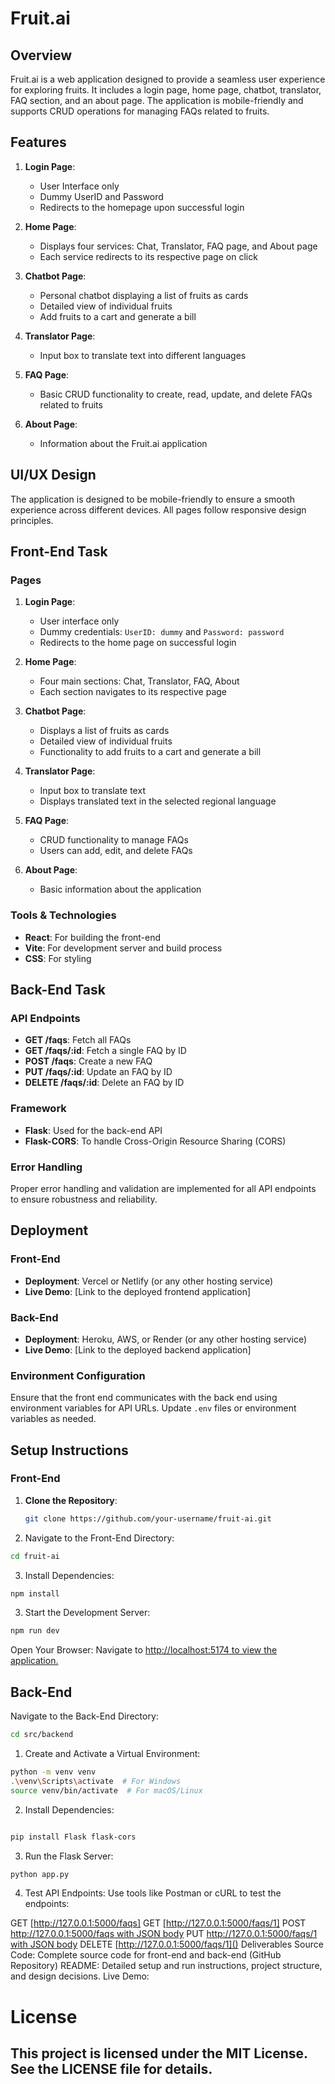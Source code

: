 # Fruit.ai

## Overview

Fruit.ai is a web application designed to provide a seamless user experience for exploring fruits. It includes a login page, home page, chatbot, translator, FAQ section, and an about page. The application is mobile-friendly and supports CRUD operations for managing FAQs related to fruits.

## Features

1. **Login Page**:
   - User Interface only
   - Dummy UserID and Password
   - Redirects to the homepage upon successful login

2. **Home Page**:
   - Displays four services: Chat, Translator, FAQ page, and About page
   - Each service redirects to its respective page on click

3. **Chatbot Page**:
   - Personal chatbot displaying a list of fruits as cards
   - Detailed view of individual fruits
   - Add fruits to a cart and generate a bill

4. **Translator Page**:
   - Input box to translate text into different languages

5. **FAQ Page**:
   - Basic CRUD functionality to create, read, update, and delete FAQs related to fruits

6. **About Page**:
   - Information about the Fruit.ai application

## UI/UX Design

The application is designed to be mobile-friendly to ensure a smooth experience across different devices. All pages follow responsive design principles.

## Front-End Task

### Pages

1. **Login Page**:
   - User interface only
   - Dummy credentials: `UserID: dummy` and `Password: password`
   - Redirects to the home page on successful login

2. **Home Page**:
   - Four main sections: Chat, Translator, FAQ, About
   - Each section navigates to its respective page

3. **Chatbot Page**:
   - Displays a list of fruits as cards
   - Detailed view of individual fruits
   - Functionality to add fruits to a cart and generate a bill

4. **Translator Page**:
   - Input box to translate text
   - Displays translated text in the selected regional language

5. **FAQ Page**:
   - CRUD functionality to manage FAQs
   - Users can add, edit, and delete FAQs

6. **About Page**:
   - Basic information about the application

### Tools & Technologies

- **React**: For building the front-end
- **Vite**: For development server and build process
- **CSS**: For styling

## Back-End Task

### API Endpoints

- **GET /faqs**: Fetch all FAQs
- **GET /faqs/:id**: Fetch a single FAQ by ID
- **POST /faqs**: Create a new FAQ
- **PUT /faqs/:id**: Update an FAQ by ID
- **DELETE /faqs/:id**: Delete an FAQ by ID

### Framework

- **Flask**: Used for the back-end API
- **Flask-CORS**: To handle Cross-Origin Resource Sharing (CORS)

### Error Handling

Proper error handling and validation are implemented for all API endpoints to ensure robustness and reliability.

## Deployment

### Front-End

- **Deployment**: Vercel or Netlify (or any other hosting service)
- **Live Demo**: [Link to the deployed frontend application]

### Back-End

- **Deployment**: Heroku, AWS, or Render (or any other hosting service)
- **Live Demo**: [Link to the deployed backend application]

### Environment Configuration

Ensure that the front end communicates with the back end using environment variables for API URLs. Update `.env` files or environment variables as needed.

## Setup Instructions

### Front-End

1. **Clone the Repository**:
   ```bash
   git clone https://github.com/your-username/fruit-ai.git
1. Navigate to the Front-End Directory:

```bash 
cd fruit-ai
```

3. Install Dependencies:

``` bash
npm install
```

3. Start the Development Server:

``` bash
npm run dev
```
Open Your Browser: Navigate to [http://localhost:5174 to view the application.](LINK)

## Back-End
Navigate to the Back-End Directory:

``` bash
cd src/backend
```

1. Create and Activate a Virtual Environment:

``` bash
python -m venv venv
.\venv\Scripts\activate  # For Windows
source venv/bin/activate  # For macOS/Linux
```

2. Install Dependencies:

``` bash

pip install Flask flask-cors
```

3. Run the Flask Server:

```bash
python app.py
```

4. Test API Endpoints: Use tools like Postman or cURL to test the endpoints:

GET [http://127.0.0.1:5000/faqs]
GET [http://127.0.0.1:5000/faqs/1]
POST [http://127.0.0.1:5000/faqs with JSON body]()
PUT [http://127.0.0.1:5000/faqs/1 with JSON body]()
DELETE [http://127.0.0.1:5000/faqs/1]()
Deliverables
Source Code: Complete source code for front-end and back-end (GitHub Repository)
README: Detailed setup and run instructions, project structure, and design decisions.
Live Demo: [](Netlify)
# License
## This project is licensed under the MIT License. See the LICENSE file for details.

